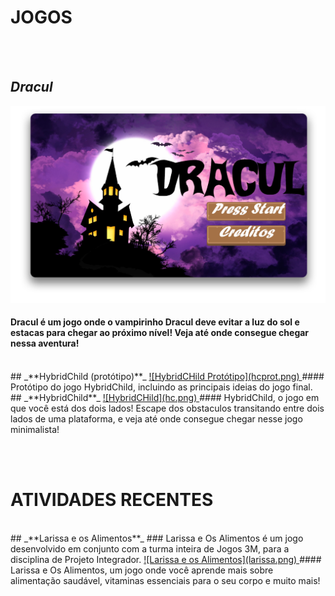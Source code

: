 # **JOGOS**
<br><br>
## _**Dracul**_
<a href="https://www.maathps.github.io/dracul" target="_blank"> ![Dracul](dracul.png) </a>
#### Dracul é um jogo onde o vampirinho Dracul deve evitar a luz do sol e estacas para chegar ao próximo nível! Veja até onde consegue chegar nessa aventura!
<br>
## _**HybridChild (protótipo)**_
<a href="https://www.maathps.github.io/hybidchild-prototype" target="_blank"> ![HybridCHild Protótipo](hcprot.png) </a>
#### Protótipo do jogo HybridChild, incluindo as principais ideias do jogo final.
<br>
## _**HybridChild**_
<a href="https://www.maathps.github.io/hybridchild" target="_blank"> ![HybridCHild](hc.png) </a>
#### HybridChild, o jogo em que você está dos dois lados! Escape dos obstaculos transitando entre dois lados de uma plataforma, e veja até onde consegue chegar nesse jogo minimalista!

<br><br>
# **ATIVIDADES RECENTES**
<br>
## _**Larissa e os Alimentos**_
### Larissa e Os Alimentos é um jogo desenvolvido em conjunto com a turma inteira de Jogos 3M, para a disciplina de Projeto Integrador.
<a href="https://raixasantos.github.io/LARISSAEOSALIMENTOS" target="_blank"> ![Larissa e os Alimentos](larissa.png) </a>
#### Larissa e Os Alimentos, um jogo onde você aprende mais sobre alimentação saudável, vitaminas essenciais para o seu corpo e muito mais!
<br>